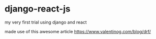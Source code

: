 # django-react-js
my very first trial using django and react

made use of this awesome article
https://www.valentinog.com/blog/drf/
